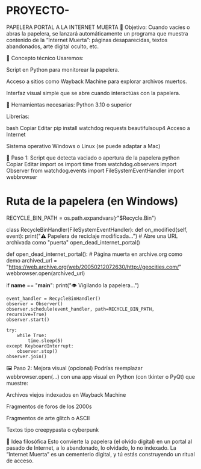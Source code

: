 # PROYECTO-
PAPELERA PORTAL A LA INTERNET MUERTA
🎯 Objetivo:
Cuando vacíes o abras la papelera, se lanzará automáticamente un programa que muestra contenido de la “Internet Muerta”: páginas desaparecidas, textos abandonados, arte digital oculto, etc.

🧠 Concepto técnico
Usaremos:

Script en Python para monitorear la papelera.

Acceso a sitios como Wayback Machine para explorar archivos muertos.

Interfaz visual simple que se abre cuando interactúas con la papelera.

🧰 Herramientas necesarias:
Python 3.10 o superior

Librerías:

bash
Copiar
Editar
pip install watchdog requests beautifulsoup4
Acceso a Internet

Sistema operativo Windows o Linux (se puede adaptar a Mac)

🧾 Paso 1: Script que detecta vaciado o apertura de la papelera
python
Copiar
Editar
import os
import time
from watchdog.observers import Observer
from watchdog.events import FileSystemEventHandler
import webbrowser

# Ruta de la papelera (en Windows)
RECYCLE_BIN_PATH = os.path.expandvars(r"$Recycle.Bin")

class RecycleBinHandler(FileSystemEventHandler):
    def on_modified(self, event):
        print("⚠️ Papelera de reciclaje modificada...")
        # Abre una URL archivada como "puerta"
        open_dead_internet_portal()

def open_dead_internet_portal():
    # Página muerta en archive.org como demo
    archived_url = "https://web.archive.org/web/20050212072630/http://geocities.com/"
    webbrowser.open(archived_url)

if __name__ == "__main__":
    print("👁️ Vigilando la papelera...")

    event_handler = RecycleBinHandler()
    observer = Observer()
    observer.schedule(event_handler, path=RECYCLE_BIN_PATH, recursive=True)
    observer.start()

    try:
        while True:
            time.sleep(5)
    except KeyboardInterrupt:
        observer.stop()
    observer.join()
🖼️ Paso 2: Mejora visual (opcional)
Podrías reemplazar webbrowser.open(...) con una app visual en Python (con tkinter o PyQt) que muestre:

Archivos viejos indexados en Wayback Machine

Fragmentos de foros de los 2000s

Fragmentos de arte glitch o ASCII

Textos tipo creepypasta o cyberpunk

🔮 Idea filosófica
Esto convierte la papelera (el olvido digital) en un portal al pasado de Internet, a lo abandonado, lo olvidado, lo no indexado. La “Internet Muerta” es un cementerio digital, y tú estás construyendo un ritual de acceso.

